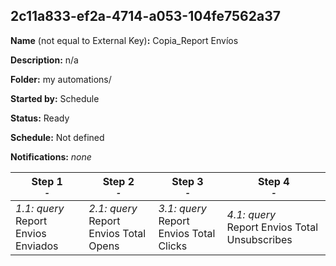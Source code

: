 ## 2c11a833-ef2a-4714-a053-104fe7562a37

**Name** (not equal to External Key)**:** Copia_Report Envíos

**Description:** n/a

**Folder:** my automations/

**Started by:** Schedule

**Status:** Ready

**Schedule:** Not defined

**Notifications:** _none_


| Step 1<br>_<small>-</small>_ | Step 2<br>_<small>-</small>_ | Step 3<br>_<small>-</small>_ | Step 4<br>_<small>-</small>_ |
| --- | --- | --- | --- |
| _1.1: query_<br>Report Envios Enviados | _2.1: query_<br>Report Envios Total Opens | _3.1: query_<br>Report Envios Total Clicks | _4.1: query_<br>Report Envios Total Unsubscribes |
